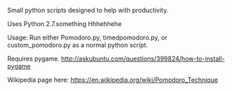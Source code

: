 Small python scripts designed to help with productivity.

Uses Python 2.7.something Hhhehhehe

Usage: Run either Pomodoro.py, timedpomodoro.py, or custom_pomodoro.py as a normal python script.

Requires pygame. http://askubuntu.com/questions/399824/how-to-install-pygame

Wikipedia page here: https://en.wikipedia.org/wiki/Pomodoro_Technique
